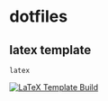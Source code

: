 # dotfiles

## latex template
```latex```

[![LaTeX Template Build](https://github.com/withjannis/dotfiles/actions/workflows/latex-cicd.yml/badge.svg)](https://github.com/withjannis/dotfiles/actions/workflows/latex-cicd.yml)
